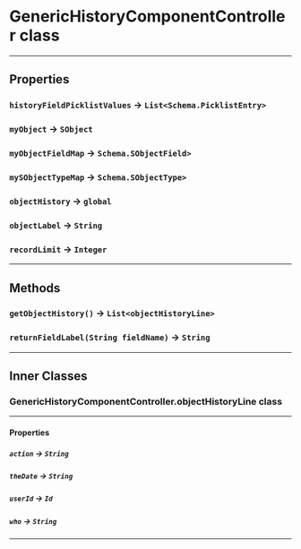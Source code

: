 # GenericHistoryComponentController class
---
## Properties

### `historyFieldPicklistValues` → `List<Schema.PicklistEntry>`

### `myObject` → `SObject`

### `myObjectFieldMap` → `Schema.SObjectField>`

### `mySObjectTypeMap` → `Schema.SObjectType>`

### `objectHistory` → `global`

### `objectLabel` → `String`

### `recordLimit` → `Integer`

---
## Methods
### `getObjectHistory()` → `List<objectHistoryLine>`
### `returnFieldLabel(String fieldName)` → `String`
---
## Inner Classes

### GenericHistoryComponentController.objectHistoryLine class
---
#### Properties

##### `action` → `String`

##### `theDate` → `String`

##### `userId` → `Id`

##### `who` → `String`

---
